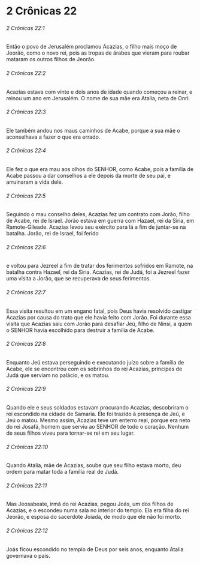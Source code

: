 # 2 Crônicas 22

###### 2 Crônicas 22:1

Então o povo de Jerusalém proclamou Acazias, o filho mais moço de Jeorão, como o novo rei, pois as tropas de árabes que vieram para roubar mataram os outros filhos de Jeorão.

###### 2 Crônicas 22:2

Acazias estava com vinte e dois anos de idade quando começou a reinar, e reinou um ano em Jerusalém. O nome de sua mãe era Atalia, neta de Onri.

###### 2 Crônicas 22:3

Ele também andou nos maus caminhos de Acabe, porque a sua mãe o aconselhava a fazer o que era errado.

###### 2 Crônicas 22:4

Ele fez o que era mau aos olhos do SENHOR, como Acabe, pois a família de Acabe passou a dar conselhos a ele depois da morte de seu pai, e arruinaram a vida dele.

###### 2 Crônicas 22:5

Seguindo o mau conselho deles, Acazias fez um contrato com Jorão, filho de Acabe, rei de Israel. Jorão estava em guerra com Hazael, rei da Síria, em Ramote-Gileade. Acazias levou seu exército para lá a fim de juntar-se na batalha. Jorão, rei de Israel, foi ferido

###### 2 Crônicas 22:6

e voltou para Jezreel a fim de tratar dos ferimentos sofridos em Ramote, na batalha contra Hazael, rei da Síria. Acazias, rei de Judá, foi a Jezreel fazer uma visita a Jorão, que se recuperava de seus ferimentos.

###### 2 Crônicas 22:7

Essa visita resultou em um engano fatal, pois Deus havia resolvido castigar Acazias por causa do trato que ele havia feito com Jorão. Foi durante essa visita que Acazias saiu com Jorão para desafiar Jeú, filho de Ninsi, a quem o SENHOR havia escolhido para destruir a família de Acabe.

###### 2 Crônicas 22:8

Enquanto Jeú estava perseguindo e executando juízo sobre a família de Acabe, ele se encontrou com os sobrinhos do rei Acazias, príncipes de Judá que serviam no palácio, e os matou.

###### 2 Crônicas 22:9

Quando ele e seus soldados estavam procurando Acazias, descobriram o rei escondido na cidade de Samaria. Ele foi trazido à presença de Jeú, e Jeú o matou. Mesmo assim, Acazias teve um enterro real, porque era neto do rei Josafá, homem que serviu ao SENHOR de todo o coração. Nenhum de seus filhos viveu para tornar-se rei em seu lugar.

###### 2 Crônicas 22:10

Quando Atalia, mãe de Acazias, soube que seu filho estava morto, deu ordem para matar toda a família real de Judá.

###### 2 Crônicas 22:11

Mas Jeosabeate, irmã do rei Acazias, pegou Joás, um dos filhos de Acazias, e o escondeu numa sala no interior do templo. Ela era filha do rei Jeorão, e esposa do sacerdote Joiada, de modo que ele não foi morto.

###### 2 Crônicas 22:12

Joás ficou escondido no templo de Deus por seis anos, enquanto Atalia governava o país.

